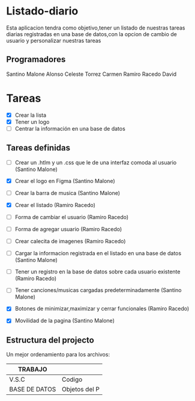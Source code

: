 # Listado-diario

Esta aplicacion tendra como objetivo,tener un listado de nuestras tareas diarias registradas en una base de datos,con la opcion de cambio de usuario y personalizar nuestras tareas


## Programadores
Santino Malone Alonso
Celeste Torrez Carmen 
Ramiro Racedo David


# Tareas

 - [x] Crear la lista
 - [x] Tener un logo
 - [ ] Centrar la información en una base de datos

## Tareas definidas

 - [ ] Crear un .htlm y un .css que le de una interfaz comoda al usuario (Santino Malone)
 - [x] Crear el logo en Figma (Santino Malone)
 - [ ] Crear la barra de musica (Santino Malone)
 - [x] Crear el listado (Ramiro Racedo)
 - [ ] Forma de cambiar el usuario (Ramiro Racedo)
 - [ ] Forma de agregar usuario (Ramiro Racedo)
 - [ ] Crear calecita de imagenes (Ramiro Racedo)
 - [ ] Cargar la informacion registrada en el listado en una base de datos (Santino Malone)
 - [ ] Tener un registro en la base de datos sobre cada usuario existente (Ramiro Racedo)
 - [ ] Tener canciones/musicas cargadas predeterminadamente (Santino Malone)
 - [x] Botones de minimizar,maximizar y cerrar funcionales (Ramiro Racedo)
 - [x] Movilidad de la pagina (Santino Malone)


## Estructura del projecto

Un mejor ordenamiento para los archivos:

|    TRABAJO    |               |
| ------------- | ------------- |
| V.S.C         | Codigo        |
| BASE DE DATOS | Objetos del P |
